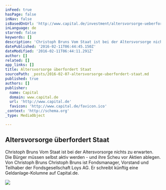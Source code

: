 ```yaml
---
inFeed: true
hasPage: false
inNav: false
isBasedOnUrl: 'http://www.capital.de/investment/altersvorsorge-ueberfordert-unseren-staat.html'
inLanguage: de
starred: false
keywords: []
description: 'Christoph Bruns Vom Staat ist bei der Altersvorsorge nichts zu erwarten. Die Bürger müssen selbst aktiv werden - und ihre Scheu vor Aktien ablegen. Von Christoph Bruns Christoph Bruns ist Fondsmanager, Vorstand und Teilhaber der Fondsgesellschaft Loys AG. Er schreibt künftig eine Geldanlage-Kolumne auf Capital.de.'
datePublished: '2016-02-11T06:44:45.150Z'
dateModified: '2016-02-11T06:44:11.291Z'
author: []
related: []
app_links: []
title: Altersvorsorge überfordert Staat
sourcePath: _posts/2016-02-07-altersvorsorge-uberfordert-staat.md
published: true
authors: []
publisher:
  name: Capital
  domain: www.capital.de
  url: 'http://www.capital.de'
  favicon: 'http://www.capital.de/favicon.ico'
_context: 'http://schema.org'
_type: MediaObject

---
```

<article style=""><h1>Altersvorsorge überfordert Staat</h1><p>Christoph Bruns Vom Staat ist bei der Altersvorsorge nichts zu erwarten. Die Bürger müssen selbst aktiv werden - und ihre Scheu vor Aktien ablegen. Von Christoph Bruns Christoph Bruns ist Fondsmanager, Vorstand und Teilhaber der Fondsgesellschaft Loys AG. Er schreibt künftig eine Geldanlage-Kolumne auf Capital.de.</p><img src="https://s3-us-west-2.amazonaws.com/the-grid-img/p/46b3869dfaa3a4af29832485e44080af88851218.jpg" /></article>
